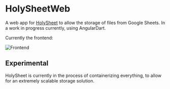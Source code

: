 # HolySheetWeb

A web app for [HolySheet](https://github.com/RubbaBoy/HolySheet) to allow the storage of files from Google Sheets. In a work in progress currently, using AngularDart.

Currently the frontend:

![Frontend](https://rubbaboy.me/images/wyouxkq)


## Experimental

HolySheet is currently in the process of containerizing everything, to allow for an extremely scalable storage solution.
